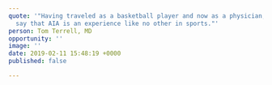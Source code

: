 ```yaml
---
quote: '"Having traveled as a basketball player and now as a physician, I can truly
  say that AIA is an experience like no other in sports."'
person: Tom Terrell, MD
opportunity: ''
image: ''
date: 2019-02-11 15:48:19 +0000
published: false

---
```

